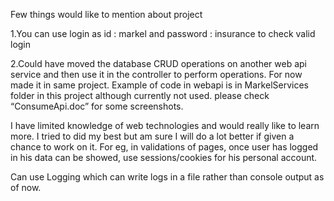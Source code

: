  

Few things would like to mention about project

1.You can use login as id : markel and password : insurance to check valid login

2.Could have moved the database CRUD operations on another web api service and then use it in the controller to perform operations. For now made it in same project.
Example of code in webapi is in MarkelServices folder in this project although currently not used. please check “ConsumeApi.doc” for some screenshots.

I have limited knowledge of web technologies and would really like to learn more. I tried to did my best but am sure I will do a lot better if given a chance to work on it. For eg, in validations of pages, once user has logged in his data can be showed, use sessions/cookies for his personal account.

Can use Logging which can write logs in a file rather than console output as of now.
